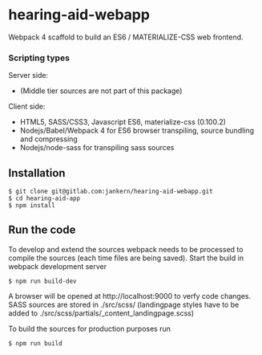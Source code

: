# hearing-aid-webapp

Webpack 4 scaffold to build an ES6 / MATERIALIZE-CSS web frontend. 

### Scripting types

Server side: 
* (Middle tier sources are not part of this package)

Client side:
* HTML5, SASS/CSS3, Javascript ES6, materialize-css (0.100.2)
* Nodejs/Babel/Webpack 4 for ES6 browser transpiling, source bundling and compressing
* Nodejs/node-sass for transpiling sass sources

## Installation

```
$ git clone git@gitlab.com:jankern/hearing-aid-webapp.git
$ cd hearing-aid-app
$ npm install
```

## Run the code

To develop and extend the sources webpack needs to be processed to compile the sources (each time files are being saved). Start the build in webpack development server
```
$ npm run build-dev
```
A browser will be opened at http://localhost:9000 to verfy code changes.
SASS sources are stored in ./src/scss/ (landingpage styles have to be added to ./src/scss/partials/_content_landingpage.scss)

To build the sources for production purposes run
```
$ npm run build
```



